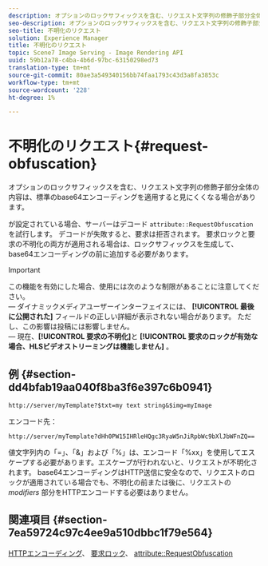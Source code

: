 ```yaml
---
description: オプションのロックサフィックスを含む、リクエスト文字列の修飾子部分全体の内容は、標準のbase64エンコーディングを適用すると見にくくなる場合があります。
seo-description: オプションのロックサフィックスを含む、リクエスト文字列の修飾子部分全体の内容は、標準のbase64エンコーディングを適用すると見にくくなる場合があります。
seo-title: 不明化のリクエスト
solution: Experience Manager
title: 不明化のリクエスト
topic: Scene7 Image Serving - Image Rendering API
uuid: 59b12a78-c4ba-4b6d-97bc-63150298ed73
translation-type: tm+mt
source-git-commit: 80ae3a549340156bb74faa1793c43d3a8fa3853c
workflow-type: tm+mt
source-wordcount: '228'
ht-degree: 1%

---
```



# 不明化のリクエスト{#request-obfuscation}

オプションのロックサフィックスを含む、リクエスト文字列の修飾子部分全体の内容は、標準のbase64エンコーディングを適用すると見にくくなる場合があります。

が設定されている場合、サーバーはデコード `attribute::RequestObfuscation` を試行します。 デコードが失敗すると、要求は拒否されます。 要求ロックと要求の不明化の両方が適用される場合は、ロックサフィックスを生成して、base64エンコーディングの前に追加する必要があります。

>[!IMPORTANT]
>
>この機能を有効にした場合、使用には次のような制限があることに注意してください。<br>— ダイナミックメディアユーザーインターフェイスには、 **[!UICONTROL 最後に公開された]** フィールドの正しい詳細が表示されない場合があります。 ただし、この影響は投稿には影響しません。<br>— 現在、**[!UICONTROL 要求の不明化]**&#x200B;と **[!UICONTROL 要求のロックが有効な場合、HLSビデオストリーミングは機能しません]** 。

## 例 {#section-dd4bfab19aa040f8ba3f6e397c6b0941}

`http://server/myTemplate?$txt=my text string&$img=myImage`

エンコード先：

`http://server/myTemplate?dHh0PW15IHRleHQgc3RyaW5nJiRpbWc9bXlJbWFnZQ==`

値文字列内の「=」、「&amp;」および「%」は、エンコード「%xx」を使用してエスケープする必要があります。エスケープが行われないと、リクエストが不明化されます。 base64エンコーディングはHTTP送信に安全なので、リクエストのロックが適用されている場合でも、不明化の前または後に、リクエストの *modifiers* 部分をHTTPエンコードする必要はありません。

## 関連項目 {#section-7ea59724c97c4ee9a510dbbc1f79e564}

[HTTPエンコーディング](../../../../../is-api/http-ref/image-serving-api-ref/c-http-protocol-reference/c-syntax-and-features/r-http-encoding.md#reference-bb34dd13f316462695448acfa8f92df7)、 [要求ロック](../../../../../is-api/http-ref/image-serving-api-ref/c-http-protocol-reference/c-syntax-and-features/r-request-locking.md#reference-4177193d20774daab0dbf206a927844c)、 [attribute::RequestObfuscation](../../../../../is-api/image-catalog/image-serving-api-ref/c-image-catalog-reference/c-attributes-reference/r-requestobfuscation.md#reference-730a3330253343f893419ebd52baf0bd)
